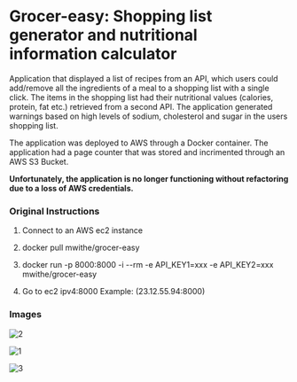 # Grocer-easy: Shopping list generator and nutritional information calculator
Application that displayed a list of recipes from an API, which users could add/remove all the ingredients of a meal to a shopping list with a single click. The items in the shopping list had their nutritional values (calories, protein, fat etc.) retrieved from a second API. The application generated warnings based on high levels of sodium, cholesterol and sugar in the users shopping list.

The application was deployed to AWS through a Docker container. The application had a page counter that was stored and incrimented through an AWS S3 Bucket.

**Unfortunately, the application is no longer functioning without refactoring due to a loss of AWS credentials.**

### Original Instructions
1. Connect to an AWS ec2 instance

2. docker pull mwithe/grocer-easy

3. docker run -p 8000:8000 -i --rm -e API_KEY1=xxx -e API_KEY2=xxx mwithe/grocer-easy

4. Go to ec2 ipv4:8000
Example: (23.12.55.94:8000)

### Images
![2](https://github.com/mwithe/grocer-easy/assets/112362724/892538e1-6dc7-4e3b-8820-1eb7916d61a1)

![1](https://github.com/mwithe/grocer-easy/assets/112362724/45bb54b7-1013-4050-8558-aba44bcc2f98)

![3](https://github.com/mwithe/grocer-easy/assets/112362724/e52b8dbb-a8b2-4f28-b4c5-ef9c499cc538)
